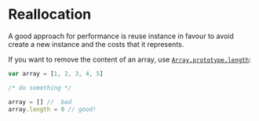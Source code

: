 # Reallocation

A good approach for performance is reuse instance in favour to avoid create a new instance and the costs that it represents.

If you want to remove the content of an array, use [`Array.prototype.length`](https://developer.mozilla.org/en-US/docs/Web/JavaScript/Reference/Global_Objects/Array/length):

```js
var array = [1, 2, 3, 4, 5]

/* do something */

array = [] //  bad
array.length = 0 // good!
```
